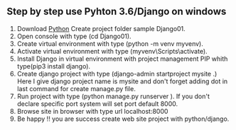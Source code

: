 ## Step by step use Pyhton 3.6/Django on windows

1. Download [Python](https://www.python.org/downloads/) 
Create project folder sample Django01.
2. Open console with type (cd Django01).
3. Create virtual environment with type (python -m venv myvenv).
4. Activate virtual environment with type (myvenv\Scripts\activate).
6. Install Django in virtual environment with project management PIP whith type(pip3 install django).  
5. Create django project with type (django-admin startproject mysite .)
   Here I give django project name is mysite and don't forget adding dot in last command for create manage.py file.
6. Run project with type (python manage.py runserver <port>). If you don't declare specific port system will set port default 8000.
7. Browse site in browser with type url localhost:8000
8. Be happy !! you are success create web site project with python/django. 
   
